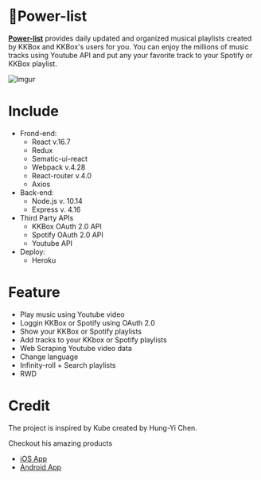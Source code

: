# 🎵Power-list 
[**Power-list**](https://power-list-241822.appspot.com/) provides daily updated and organized musical playlists created by KKBox and KKBox's users for you. You can enjoy the millions of music tracks using Youtube API and put any your favorite track to your Spotify or KKBox playlist. 

![Imgur](https://i.imgur.com/IOR612a.gif)

# Include
* Frond-end:
    * React  v.16.7
    * Redux 
    * Sematic-ui-react 
    * Webpack v.4.28
    * React-router v.4.0
    * Axios
* Back-end:
    * Node.js v. 10.14
    * Express v. 4.16
* Third Party APIs
    * KKBox OAuth 2.0 API
    * Spotify OAuth 2.0 API
    * Youtube API
* Deploy:
    * Heroku

# Feature
   * Play music using Youtube video
   * Loggin KKBox or Spotify using OAuth 2.0
   * Show your KKBox or Spotify playlists 
   * Add tracks to your KKbox or Spotify playlists
   * Web Scraping Youtube video data
   * Change language
   * Infinity-roll + Search playlists
   * RWD

# Credit

The  project is inspired by Kube created by Hung-Yi Chen.

Checkout his amazing products
   * [iOS App](https://itunes.apple.com/tw/app/kube-playlists/id1369069997) 
   * [ Android App](https://play.google.com/store/apps/details?id=com.kube.app)


